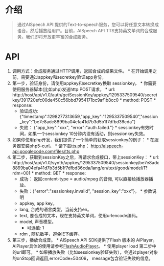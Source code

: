 

# 介绍 #
> 通过AISpeech API 提供的Text-to-speech服务，您可以将任意文本转换成语音，然后播放给用户。目前，AISpeech API TTS支持英文单词的合成服务。我们即将开放更丰富的合成服务。

# API #
  1. 调用方式：合成服务通过HTTP调用，返回合成的结果文件。
    * 在开始调用之前，需要通过appkey和secretkey验证app身份。
  1. 第一步，验证身份，请使用appkey和secretkey换取 sessionkey。
    * 你需要使用服务器脚本(比如php)发送http POST请求。
    * url:   http://host/api/v1.0/auth/getSessionKey/appkey/1295337509540/secretkey/391720efc00de450c56bbd7954171bc9af1b8cc0
    * method: POST
    * response:
      * 验证成功:{"timestamp":1298277313659,"app\_key":"1295337509540","session\_key":"be7e8adc8899ba04efa41d7b3d5b1f7dfbd36cda"}
      * 失败：  {"app\_key":"xxx", "error":"auth.failed."}
    * sessionkey有效时间，如果一个sessionkey 10分钟内没有活动，则sessionkey失效。
  1. 如果你使用php开发，我们提供了一个简单的获取sessionkey的例子：
    * 在服务器安装php5-curl。
    * 请下载tts.php： http://aispeech-api.googlecode.com/files/tts.php
  1. 第二步，获取到sessionKey之后，再请求合成接口，带上sessionKey：
    * url:  http://host/api/v1.0/synth/appkey/1295337509540/sessionkey/be7e8adc8899ba04efa41d7b3d5b1f7dfbd36cda/lang/en/text/good/model/1?rdm=001
    * method: GET
    * response:
      * 成功： 返回content-type =  audio/mpeg 的音频, 可以直接给播放器播放。
      * 失败：{"error":"sessionkey.invalid", "session\_key":"xxx"}，
    * 参数说明
      * appkey, app key。
      * lang, 合成的语言类型，当前支持en。
      * text, 要合成的文本，现在支持英文单词，使用urlencode编码。
      * model, 声音模型。
        * 可选值: 1
      * rdm , 随机数字，避免IE下缓存。
  1. 第三步，播放合成音。
    * AISpeech API SDK提供了Flash 版本的 AiPlayer。 AiPlayer具体的使用请参考[FlashAudioPlayer](FlashAudioPlayer.md)。
    * 使用player load 第二步中的url即可。
    * 如果播放失败（比如sessionkey验证失败），会通过player对象的onStop回调返回,errorCode=50409， message包含验证失败的信息。
